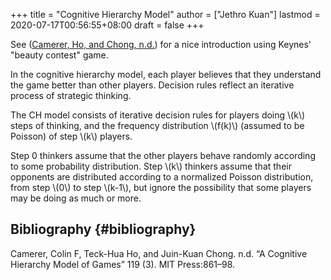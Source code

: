 +++
title = "Cognitive Hierarchy Model"
author = ["Jethro Kuan"]
lastmod = 2020-07-17T00:56:55+08:00
draft = false
+++

See ([Camerer, Ho, and Chong, n.d.](#orga904d80)) for a nice introduction using Keynes' "beauty
contest" game.

In the cognitive hierarchy model, each player believes that they
understand the game better than other players. Decision rules reflect
an iterative process of strategic thinking.

The CH model consists of iterative decision rules for players doing
\\(k\\) steps of thinking, and the frequency distribution \\(f(k)\\) (assumed
to be Poisson) of step \\(k\\) players.

Step 0 thinkers assume that the other players behave randomly
according to some probability distribution. Step \\(k\\) thinkers assume
that their opponents are distributed according to a normalized Poisson
distribution, from step \\(0\\) to step \\(k-1\\), but ignore the possibility
that some players may be doing as much or more.

## Bibliography {#bibliography}

<a id="orga904d80"></a>Camerer, Colin F, Teck-Hua Ho, and Juin-Kuan Chong. n.d. “A Cognitive Hierarchy Model of Games” 119 (3). MIT Press:861–98.
